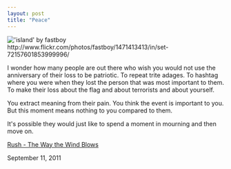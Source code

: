 ```yaml
---
layout: post
title: "Peace"
---
```


<img src="http://farm2.static.flickr.com/1169/1471413413_f0b8f52760.jpg" title="'island' by fastboy http://www.flickr.com/photos/fastboy/1471413413/in/set-72157601853999996/">

I wonder how many people are out there who wish you would not use the anniversary of their loss to be patriotic. To repeat trite adages. To hashtag where you were when they lost the person that was most important to them. To make their loss about the flag and about terrorists and about yourself. 

You extract meaning from their pain. You think the event is important to you. But this moment means nothing to you compared to them.

It's possible they would just like to spend a moment in mourning and then move on.

<span class="audioplayer"><span id="audioplayer_1"><a href="http://danielsjourney.com/files/07%20The%20Way%20The%20Wind%20Blows.mp3">Rush - The Way the Wind Blows</a></span></span>

<p class="date">September 11, 2011</p>



<script type="text/javascript">  
  $(function(){
    AudioPlayer.embed("audioplayer_1", {soundFile: "http://danielsjourney.com/files/07%20The%20Way%20The%20Wind%20Blows.mp3",  
        titles: "The Way the Wind Blows",  
        artists: "Rush"});
  });
</script>